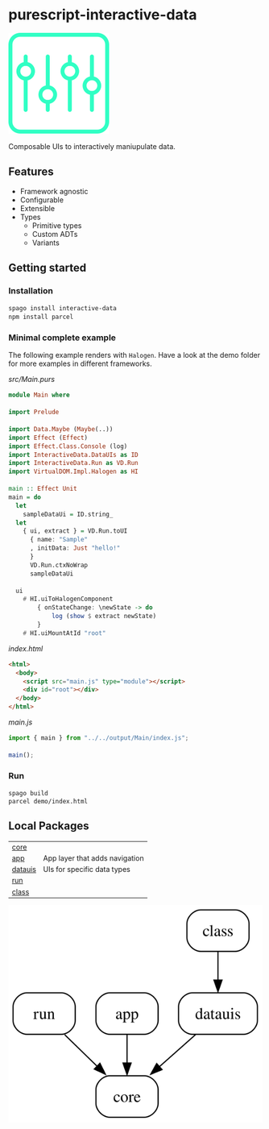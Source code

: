 # purescript-interactive-data

![interactive-data](./assets/logo.svg)

Composable UIs to interactively maniupulate data.

## Features

- Framework agnostic
- Configurable
- Extensible
- Types
  - Primitive types
  - Custom ADTs
  - Variants

## Getting started


### Installation

```sh
spago install interactive-data
npm install parcel
```

### Minimal complete example

The following example renders with `Halogen`. Have a look at the demo folder for more examples in different frameworks.

*src/Main.purs*
```hs
module Main where

import Prelude

import Data.Maybe (Maybe(..))
import Effect (Effect)
import Effect.Class.Console (log)
import InteractiveData.DataUIs as ID
import InteractiveData.Run as VD.Run
import VirtualDOM.Impl.Halogen as HI

main :: Effect Unit
main = do
  let
    sampleDataUi = ID.string_
  let
    { ui, extract } = VD.Run.toUI
      { name: "Sample"
      , initData: Just "hello!"
      }
      VD.Run.ctxNoWrap
      sampleDataUi

  ui
    # HI.uiToHalogenComponent
        { onStateChange: \newState -> do
            log (show $ extract newState)
        }
    # HI.uiMountAtId "root"
```

*index.html*
```html
<html>
  <body>
    <script src="main.js" type="module"></script>
    <div id="root"></div>
  </body>
</html>
```

*main.js*
```js
import { main } from "../../output/Main/index.js";

main();
```

### Run

```
spago build
parcel demo/index.html
```

## Local Packages

|                         |                                |
| ----------------------- | ------------------------------ |
| [core][link-core]       |                                |
| [app][link-app]         | App layer that adds navigation |
| [datauis][link-datauis] | UIs for specific data types    |
| [run][link-run]         |                                |
| [class][link-class]     |                                |

![!image](./assets/local-packages-graph.svg)

[link-core]: packages/interactive-data-core
[link-app]: packages/interactive-data-app
[link-datauis]: packages/interactive-data-datauis
[link-run]: packages/interactive-data-run
[link-class]: packages/interactive-data-class
